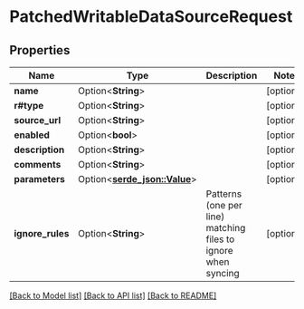 # PatchedWritableDataSourceRequest

## Properties

Name | Type | Description | Notes
------------ | ------------- | ------------- | -------------
**name** | Option<**String**> |  | [optional]
**r#type** | Option<**String**> |  | [optional]
**source_url** | Option<**String**> |  | [optional]
**enabled** | Option<**bool**> |  | [optional]
**description** | Option<**String**> |  | [optional]
**comments** | Option<**String**> |  | [optional]
**parameters** | Option<[**serde_json::Value**](.md)> |  | [optional]
**ignore_rules** | Option<**String**> | Patterns (one per line) matching files to ignore when syncing | [optional]

[[Back to Model list]](../README.md#documentation-for-models) [[Back to API list]](../README.md#documentation-for-api-endpoints) [[Back to README]](../README.md)


